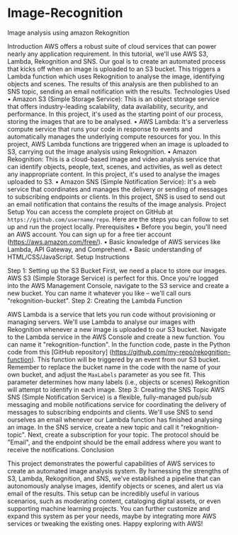 # Image-Recognition
Image analysis using amazon Rekognition 


Introduction
AWS offers a robust suite of cloud services that can power nearly any application requirement. In this tutorial, we'll use AWS S3, Lambda, Rekognition and SNS.
Our goal is to create an automated process that kicks off when an image is uploaded to an S3 bucket. This triggers a Lambda function which uses Rekognition to analyse the image, identifying objects and scenes. The results of this analysis are then published to an SNS topic, sending an email notification with the results. 
Technologies Used
•	Amazon S3 (Simple Storage Service): This is an object storage service that offers industry-leading scalability, data availability, security, and performance. In this project, it's used as the starting point of our process, storing the images that are to be analysed.
•	AWS Lambda: It's a serverless compute service that runs your code in response to events and automatically manages the underlying compute resources for you. In this project, AWS Lambda functions are triggered when an image is uploaded to S3, carrying out the image analysis using Rekognition.
•	Amazon Rekognition: This is a cloud-based image and video analysis service that can identify objects, people, text, scenes, and activities, as well as detect any inappropriate content. In this project, it's used to analyse the images uploaded to S3.
•	Amazon SNS (Simple Notification Service): It's a web service that coordinates and manages the delivery or sending of messages to subscribing endpoints or clients. In this project, SNS is used to send out an email notification that contains the results of the image analysis.
Project Setup
You can access the complete project on GitHub at `https://github.com/username/repo`. Here are the steps you can follow to set up and run the project locally.
Prerequisites
•	Before you begin, you'll need an AWS account. You can sign up for a free tier account (https://aws.amazon.com/free/).
•	Basic knowledge of AWS services like Lambda, API Gateway, and Comprehend.
•	Basic understanding of HTML/CSS/JavaScript.
Setup Instructions

Step 1: Setting up the S3 Bucket
First, we need a place to store our images. AWS S3 (Simple Storage Service) is perfect for this. Once you're logged into the AWS Management Console, navigate to the S3 service and create a new bucket. You can name it whatever you like – we'll call ours "rekognition-bucket".
Step 2: Creating the Lambda Function

AWS Lambda is a service that lets you run code without provisioning or managing servers. We'll use Lambda to analyse our images with Rekognition whenever a new image is uploaded to our S3 bucket.
Navigate to the Lambda service in the AWS Console and create a new function. You can name it "rekognition-function". In the function code, paste in the Python code from this [GitHub repository] (https://github.com/my-repo/rekognition-function). This function will be triggered by an event from our S3 bucket.
Remember to replace the bucket name in the code with the name of your own bucket, and adjust the `MaxLabels` parameter as you see fit. This parameter determines how many labels (i.e., objects or scenes) Rekognition will attempt to identify in each image.
Step 3: Creating the SNS Topic
AWS SNS (Simple Notification Service) is a flexible, fully-managed pub/sub messaging and mobile notifications service for coordinating the delivery of messages to subscribing endpoints and clients. We'll use SNS to send ourselves an email whenever our Lambda function has finished analysing an image.
In the SNS service, create a new topic and call it "rekognition-topic". Next, create a subscription for your topic. The protocol should be "Email", and the endpoint should be the email address where you want to receive the notifications.
Conclusion

This project demonstrates the powerful capabilities of AWS services to create an automated image analysis system. By harnessing the strengths of S3, Lambda, Rekognition, and SNS, we've established a pipeline that can autonomously analyse images, identify objects or scenes, and alert us via email of the results.
This setup can be incredibly useful in various scenarios, such as moderating content, cataloging digital assets, or even supporting machine learning projects. You can further customize and expand this system as per your needs, maybe by integrating more AWS services or tweaking the existing ones.
Happy exploring with AWS!
